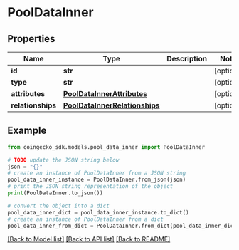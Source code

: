 # PoolDataInner


## Properties

Name | Type | Description | Notes
------------ | ------------- | ------------- | -------------
**id** | **str** |  | [optional] 
**type** | **str** |  | [optional] 
**attributes** | [**PoolDataInnerAttributes**](PoolDataInnerAttributes.md) |  | [optional] 
**relationships** | [**PoolDataInnerRelationships**](PoolDataInnerRelationships.md) |  | [optional] 

## Example

```python
from coingecko_sdk.models.pool_data_inner import PoolDataInner

# TODO update the JSON string below
json = "{}"
# create an instance of PoolDataInner from a JSON string
pool_data_inner_instance = PoolDataInner.from_json(json)
# print the JSON string representation of the object
print(PoolDataInner.to_json())

# convert the object into a dict
pool_data_inner_dict = pool_data_inner_instance.to_dict()
# create an instance of PoolDataInner from a dict
pool_data_inner_from_dict = PoolDataInner.from_dict(pool_data_inner_dict)
```
[[Back to Model list]](../README.md#documentation-for-models) [[Back to API list]](../README.md#documentation-for-api-endpoints) [[Back to README]](../README.md)


